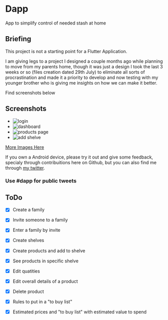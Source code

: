 # Dapp

App to simplify control of needed stash at home

## Briefing

This project is not a starting point for a Flutter Application.

I am giving legs to a project I designed a couple months ago while planning to 
move from my parents home, though it was just a design I took the last 3 weeks or so 
(files creation dated 29th July) to eliminate all sorts of procrastination and made it a priority 
to develop and now testing with my younger brother who is giving me insights on how we can make it better.

Find screenshots below

## Screenshots

- ![login](./screenshots/login_screen.PNG)
- ![dashboard](./screenshots/dashboard.PNG)
- ![products page](./screenshots/produts_screen.PNG)
- ![add shelve](./screenshots/add_shelve.PNG)

 [More Images Here](./screenshots/)

If you own a Android device, please try it out and give some feedback, specialy through contribuitions here on Github, but you can also find me through [my twitter](https://twitter.com/lsambo02).


### Use #dapp for public tweets

## ToDo
- [x] Create a family
- [x] Invite someone to a family
- [x] Enter a family by invite
- [x] Create shelves
- [x] Create products and add to shelve
- [x] See products in specific shelve
- [x] Edit quatities
- [x] Edit overall details of a product
- [x] Delete product
- [x] Rules to put in a "to buy list"
- [x] Estimated prices and "to buy list" with estimated value to spend






